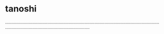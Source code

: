 # tanoshi
................................................................................................................................................................................................